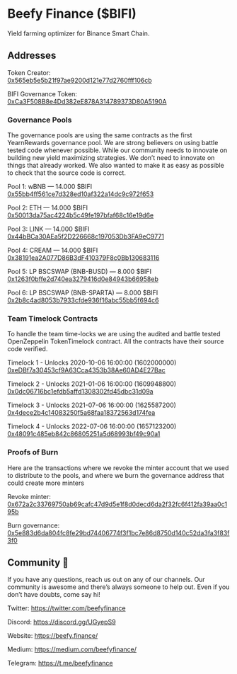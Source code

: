 # Beefy Finance ($BIFI)

Yield farming optimizer for Binance Smart Chain.

## Addresses  

Token Creator:  
[0x565eb5e5b21f97ae9200d121e77d2760fff106cb](https://bscscan.com/address/0x565eb5e5b21f97ae9200d121e77d2760fff106cb)

BIFI Governance Token:  
[0xCa3F508B8e4Dd382eE878A314789373D80A5190A](https://bscscan.com/address/0xCa3F508B8e4Dd382eE878A314789373D80A5190A)

### Governance Pools

The governance pools are using the same contracts as the first YearnRewards governance pool. We are strong believers on using battle tested code whenever possible. While our community needs to innovate on building new yield maximizing strategies. We don’t need to innovate on things that already worked. We also wanted to make it as easy as possible to check that the source code is correct.

Pool 1: wBNB — 14.000 $BIFI  
[0x55bb4ff561ce7d328ed10af322a14dc9c972f653](https://bscscan.com/address/0x55bb4ff561ce7d328ed10af322a14dc9c972f653)

Pool 2: ETH — 14.000 $BIFI  
[0x50013da75ac4224b5c49fe197bfaf68c16e19d6e](https://bscscan.com/address/0x50013da75ac4224b5c49fe197bfaf68c16e19d6e)

Pool 3: LINK — 14.000 $BIFI  
[0x44bBCa30AEa5f2D226668c197053Db3FA9eC9771](https://bscscan.com/address/0x44bBCa30AEa5f2D226668c197053Db3FA9eC9771)

Pool 4: CREAM — 14.000 $BIFI  
[0x38191ea2A077D86B3dF410379F8c0Bb130683116](https://bscscan.com/address/0x38191ea2A077D86B3dF410379F8c0Bb130683116)

Pool 5: LP BSCSWAP (BNB-BUSD) — 8.000 $BIFI  
[0x1263f0bffe2d740ea3279416d0e84943b66958eb](https://bscscan.com/address/0x1263f0bffe2d740ea3279416d0e84943b66958eb)

Pool 6: LP BSCSWAP (BNB-SPARTA) — 8.000 $BIFI  
[0x2b8c4ad8053b7933cfde936f16abc55bb5f694c6](https://bscscan.com/address/0x2b8c4ad8053b7933cfde936f16abc55bb5f694c6)


### Team Timelock Contracts

To handle the team time-locks we are using the audited and battle tested OpenZeppelin TokenTimelock contract. All the contracts have their source code verified.

Timelock 1 - Unlocks 2020-10-06 16:00:00 (1602000000)  
[0xeDBf7a30453cf9A63Cca4353b38Ae60AD4E27Bac](https://bscscan.com/address/0xeDBf7a30453cf9A63Cca4353b38Ae60AD4E27Bac)

Timelock 2 - Unlocks 2021-01-06 16:00:00 (1609948800)  
[0x0dc06716bc1efdb5affd1308302fd45dbc31d09a](https://bscscan.com/address/0x0dc06716bc1efdb5affd1308302fd45dbc31d09a)

Timelock 3 - Unlocks 2021-07-06 16:00:00 (1625587200)  
[0x4dece2b4c14083250f5a68faa18372563d174fea](https://bscscan.com/address/0x4dece2b4c14083250f5a68faa18372563d174fea)

Timelock 4 - Unlocks 2022-07-06 16:00:00 (1657123200)  
[0x48091c485eb842c86805251a5d68993bf49c90a1](https://bscscan.com/address/0x48091c485eb842c86805251a5d68993bf49c90a1)


### Proofs of Burn

Here are the transactions where we revoke the minter account that we used to distribute to the pools, and where we burn the governance address that could create more minters

Revoke minter: [0x672a2c33769750ab69cafc47d9d5e1f8d0decd6da2f32fc6f412fa39aa0c195b](https://bscscan.com/tx/0x672a2c33769750ab69cafc47d9d5e1f8d0decd6da2f32fc6f412fa39aa0c195b)

Burn governance: [0x5e883d6da804fc8fe29bd74406774f3f1bc7e86d8750d140c52da3fa3f83f3f0](https://bscscan.com/tx/0x5e883d6da804fc8fe29bd74406774f3f1bc7e86d8750d140c52da3fa3f83f3f0)


## Community 🐄

If you have any questions, reach us out on any of our channels. Our community is awesome and there’s always someone to help out. Even if you don’t have doubts, come say hi!

Twitter: https://twitter.com/beefyfinance

Discord: https://discord.gg/UGyepS9

Website: https://beefy.finance/

Medium: https://medium.com/beefyfinance/

Telegram: https://t.me/beefyfinance
